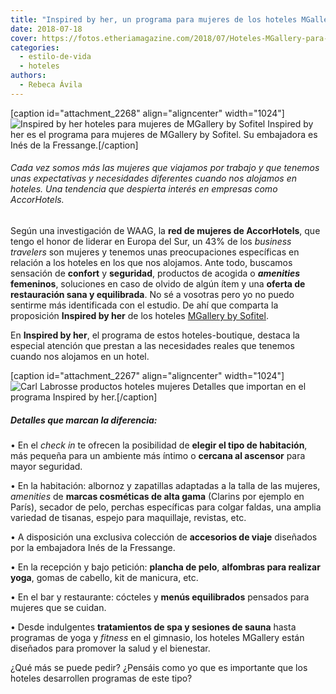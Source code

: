 ```yaml
---
title: "Inspired by her, un programa para mujeres de los hoteles MGallery by Sofitel"
date: 2018-07-18
cover: https://fotos.etheriamagazine.com/2018/07/Hoteles-MGallery-para-mujeres.jpg
categories: 
  - estilo-de-vida
  - hoteles
authors: 
  - Rebeca Ávila
---
```


\[caption id="attachment\_2268" align="aligncenter" width="1024"\]![Inspired by her hoteles para mujeres de MGallery by Sofitel](https://fotos.etheriamagazine.com/2018/07/Hoteles-MGallery-para-mujeres.jpg "Inspired by her es el programa para mujeres de MGallery by Sofitel") Inspired by her es el programa para mujeres de MGallery by Sofitel. Su embajadora es Inés de la Fressange.\[/caption\]

###### Cada vez somos más las mujeres que viajamos por trabajo y que tenemos unas expectativas y necesidades diferentes cuando nos alojamos en hoteles. Una tendencia que despierta interés en empresas como AccorHotels.

Según una investigación de WAAG, la **red de mujeres de AccorHotels**, que tengo el honor de liderar en Europa del Sur, un 43% de los _business travelers_ son mujeres y tenemos unas preocupaciones específicas en relación a los hoteles en los que nos alojamos. Ante todo, buscamos sensación de **confort** y **seguridad**, productos de acogida o **_amenities_ femeninos**, soluciones en caso de olvido de algún ítem y una **oferta de restauración sana y equilibrada**. No sé a vosotras pero yo no puedo sentirme más identificada con el estudio. De ahí que comparta la proposición **Inspired by her** de los hoteles [MGallery by Sofitel](https://www.accorhotels.com/es/brands/hotels-mgallery.shtml).

En **Inspired by her**, el programa de estos hoteles-boutique, destaca la especial atención que prestan a las necesidades reales que tenemos cuando nos alojamos en un hotel.

\[caption id="attachment\_2267" align="aligncenter" width="1024"\]![Carl Labrosse productos hoteles mujeres](https://fotos.etheriamagazine.com/2018/07/Producto-Carl-Labrosse-hoteles-mujeres.jpg "Marcas de lujo en el programa Inspired by her") Detalles que importan en el programa Inspired by her.\[/caption\]

##### Detalles que marcan la diferencia:

• En el _check in_ te ofrecen la posibilidad de **elegir el tipo de habitación**, más pequeña para un ambiente más íntimo o **cercana al ascensor** para mayor seguridad.

• En la habitación: albornoz y zapatillas adaptadas a la talla de las mujeres, _amenities_ de **marcas cosméticas de alta gama** (Clarins por ejemplo en París), secador de pelo, perchas específicas para colgar faldas, una amplia variedad de tisanas, espejo para maquillaje, revistas, etc.

• A disposición una exclusiva colección de **accesorios de viaje** diseñados por la embajadora Inés de la Fressange.

• En la recepción y bajo petición: **plancha de pelo**, **alfombras para realizar yoga**, gomas de cabello, kit de manicura, etc.

• En el bar y restaurante: cócteles y **menús equilibrados** pensados para mujeres que se cuidan.

• Desde indulgentes **tratamientos de spa y sesiones de sauna** hasta programas de yoga y _fitness_ en el gimnasio, los hoteles MGallery están diseñados para promover la salud y el bienestar.

¿Qué más se puede pedir? ¿Pensáis como yo que es importante que los hoteles desarrollen programas de este tipo?

